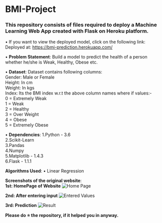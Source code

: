 # BMI-Project

### This repository consists of files required to deploy a Machine Learning Web App created with Flask on Heroku platform.

• If you want to view the deployed model, click on the following link:
Deployed at: https://bmi-prediction.herokuapp.com/

• __Problem Statement__:
  Build a model to predict the health of a person whether he/she  is Weak, Healthy, Obese etc.
  
• __Dataset__:
  Dataset contains following columns: <br />
  Gender: Male or Female <br />
  Height: In cm <br />
  Weight: In kgs <br />
  Index: Its the BMI index w.r.t the above column names where if values:- <br />
          0 = Extremely Weak <br />
          1 = Weak <br />
          2 = Healthy <br />
          3 = Over Weight <br />
          4 = Obese <br /> 
          5 = Extremely Obese <br />
 
• __Dependencies__:
  1.Python - 3.6 <br />
  2.Scikit-Learn <br />
  3.Pandas <br />
  4.Numpy <br />
  5.Matplotlib - 1.4.3 <br />
  6.Flask - 1.1.1 <br />
 
 __Algorithms Used__:
• Linear Regression


__Screenshots of the original website__:<br />
  **1st: HomePage of Website**
  ![Home Page](https://user-images.githubusercontent.com/21063237/86526734-3bcefb80-beb5-11ea-8358-344fa58d4a89.png)

  **2nd: After entering input**
  ![Entered Values](https://user-images.githubusercontent.com/21063237/86527323-8fdcde80-bebb-11ea-8529-5959b6677837.png)

  **3rd: Prediction**
  ![Result](https://user-images.githubusercontent.com/21063237/86527384-f19d4880-bebb-11ea-8815-d62bc626b99b.png)




**Please do ⭐ the repository, if it helped you in anyway.**
